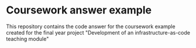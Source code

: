 # Coursework answer example

This repository contains the code answer for the coursework example created for the final year project "Development of an infrastructure-as-code teaching module"
